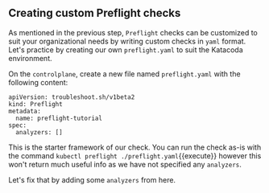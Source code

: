 ## Creating custom Preflight checks

As mentioned in the previous step, `Preflight` checks can be customized to suit your organizational needs by writing custom checks in `yaml` format. Let's practice by creating our own `preflight.yaml` to suit the Katacoda environment.

On the `controlplane`, create a new file named `preflight.yaml` with the following content:

````
apiVersion: troubleshoot.sh/v1beta2
kind: Preflight
metadata:
  name: preflight-tutorial
spec:
  analyzers: []
````

This is the starter framework of our check. You can run the check as-is with the command `kubectl preflight ./preflight.yaml`{{execute}} however this won't return much useful info as we have not specified any `analyzers`. 

Let's fix that by adding some `analyzers` from here.